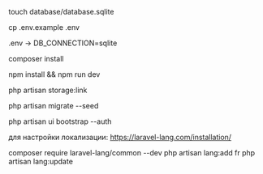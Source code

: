 touch database/database.sqlite

cp .env.example .env

.env -> DB_CONNECTION=sqlite

composer install

npm install && npm run dev

php artisan storage:link

php artisan migrate --seed

php artisan ui bootstrap --auth

для настройки локализации:
https://laravel-lang.com/installation/

composer require laravel-lang/common --dev
php artisan lang:add fr
php artisan lang:update
